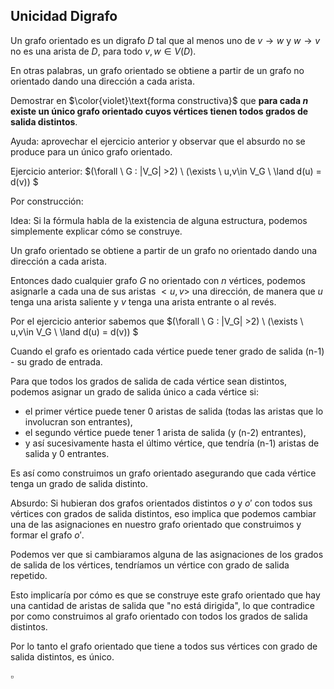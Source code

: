 Unicidad Digrafo
---

Un grafo orientado es un digrafo $D$ tal que al menos uno de $v \rightarrow w$ y $w \rightarrow v$ no es una arista de $D$, para todo $v, w \in V (D)$.

En otras palabras, un grafo orientado se obtiene a partir
de un grafo no orientado dando una dirección a cada arista.

Demostrar en $\color{violet}\text{forma constructiva}$ que **para cada $n$ existe un único grafo orientado cuyos vértices tienen todos grados de salida distintos**.

Ayuda: aprovechar el ejercicio anterior y observar que el absurdo no se produce para un único
grafo orientado.

Ejercicio anterior: $(\forall \ G :  |V_G| >2) \ (\exists \ u,v\in V_G \ \land d(u) = d(v)) $

Por construcción:

Idea: Si la fórmula habla de la existencia de alguna estructura, podemos simplemente explicar cómo se construye.

Un grafo orientado se obtiene a partir de un grafo no orientado dando una dirección a cada arista.

Entonces dado cualquier grafo $G$ no orientado con $n$ vértices, podemos asignarle a cada una de sus aristas $<u,v>$ una dirección, de manera que $u$ tenga una arista saliente y $v$ tenga una arista entrante o al revés.

Por el ejercicio anterior sabemos que $(\forall \ G :  |V_G| >2) \ (\exists \ u,v\in V_G \ \land d(u) = d(v)) $

Cuando el grafo es orientado cada vértice puede tener grado de salida (n-1) - su grado de entrada.

Para que todos los grados de salida de cada vértice sean distintos, podemos asignar un grado de salida único a cada vértice si:

* el primer vértice puede tener 0 aristas de salida (todas las aristas que lo involucran son entrantes),
* el segundo vértice puede tener 1 arista de salida (y (n-2) entrantes),
* y así sucesivamente hasta el último vértice, que tendría (n-1) aristas de salida y 0 entrantes.

Es así como construimos un grafo orientado asegurando que cada vértice tenga un grado de salida distinto.

Absurdo: Si hubieran dos grafos orientados distintos $o$ y $o'$ con todos sus vértices con grados de salida distintos, eso implica que podemos cambiar una de las asignaciones en nuestro grafo orientado que construimos y formar el grafo $o'$.

Podemos ver que si cambiaramos alguna de las asignaciones de los grados de salida de los vértices, tendríamos un vértice con grado de salida repetido.

Esto implicaría por cómo es que se construye este grafo orientado que hay una cantidad de aristas de salida que "no está dirigida", lo que contradice por como construimos al grafo orientado con todos los grados de salida distintos.

Por lo tanto el grafo orientado que tiene a todos sus vértices con grado de salida distintos, es único.

$\square$